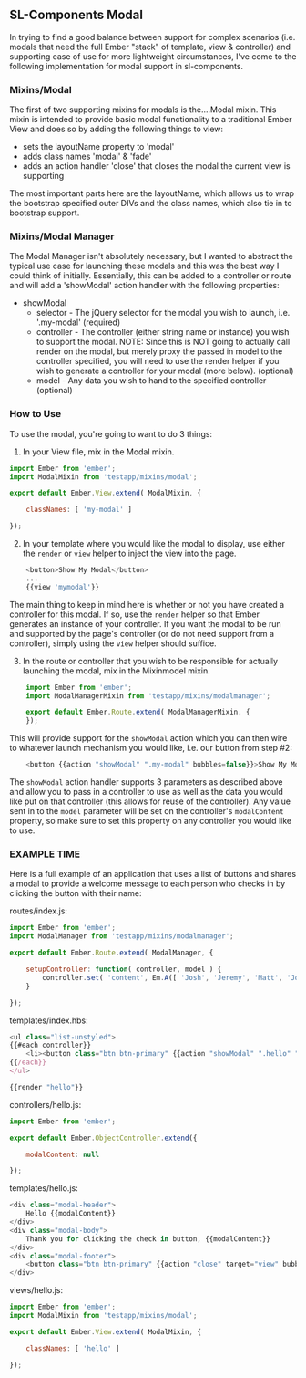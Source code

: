 ## SL-Components Modal

In trying to find a good balance between support for complex scenarios (i.e. modals that need the full Ember "stack" of template, view & controller) and supporting ease of use for more lightweight circumstances, I've come to the following implementation for modal support in sl-components.

### Mixins/Modal
The first of two supporting mixins for modals is the....Modal mixin.  This mixin is intended to provide basic modal functionality to a traditional Ember View and does so by adding the following things to view:
 * sets the layoutName property to 'modal'
 * adds class names 'modal' & 'fade'
 * adds an action handler 'close' that closes the modal the current view is supporting

The most important parts here are the layoutName, which allows us to wrap the bootstrap specified outer DIVs and the class names, which also tie in to bootstrap support.

### Mixins/Modal Manager
The Modal Manager isn't absolutely necessary, but I wanted to abstract the typical use case for launching these modals and this was the best way I could think of initially.  Essentially, this can be added to a controller or route and will add a 'showModal' action handler with the following properties:

 * showModal
   * selector - The jQuery selector for the modal you wish to launch, i.e. '.my-modal' (required)
   * controller - The controller (either string name or instance) you wish to support the modal.  NOTE:  Since this is NOT going to actually call render on the modal, but merely proxy the passed in model to the controller specified, you will need to use the render helper if you wish to generate a controller for your modal (more below). (optional)
   * model - Any data you wish to hand to the specified controller (optional)

### How to Use

To use the modal, you're going to want to do 3 things:

1) In your View file, mix in the Modal mixin.

```javascript
import Ember from 'ember';
import ModalMixin from 'testapp/mixins/modal';

export default Ember.View.extend( ModalMixin, {

    classNames: [ 'my-modal' ]

});
```

2) In your template where you would like the modal to display, use either the `render` or `view` helper to inject the view into the page.

```javascript
    <button>Show My Modal</button>
    ...
    {{view 'mymodal'}}
```

The main thing to keep in mind here is whether or not you have created a controller for this modal.  If so, use the `render` helper so that Ember generates an instance of your controller.  If you want the modal to be run and supported by the page's controller (or do not need support from a controller), simply using the `view` helper should suffice.


3) In the route or controller that you wish to be responsible for actually launching the modal, mix in the Mixinmodel mixin.

```javascript
    import Ember from 'ember';
    import ModalManagerMixin from 'testapp/mixins/modalmanager';

    export default Ember.Route.extend( ModalManagerMixin, {
    });
```

This will provide support for the `showModal` action which you can then wire to whatever launch mechanism you would like, i.e. our button from step #2:

```javascript
    <button {{action "showModal" ".my-modal" bubbles=false}}>Show My Modal</button>
```

The `showModal` action handler supports 3 parameters as described above and allow you to pass in a controller to use as well as the data you would like put on that controller (this allows for reuse of the controller).  Any value sent in to the `model` parameter will be set on the controller's `modalContent` property, so make sure to set this property on any controller you would like to use.


### EXAMPLE TIME
Here is a full example of an application that uses a list of buttons and shares a modal to provide a welcome message to each person who checks in by clicking the button with their name:


routes/index.js:
```javascript
import Ember from 'ember';
import ModalManager from 'testapp/mixins/modalmanager';

export default Ember.Route.extend( ModalManager, {

    setupController: function( controller, model ) {
        controller.set( 'content', Em.A([ 'Josh', 'Jeremy', 'Matt', 'Josh 2', 'Dan', 'Ryan' ]));
    }

});
```

templates/index.hbs:
```javascript
<ul class="list-unstyled">
{{#each controller}}
    <li><button class="btn btn-primary" {{action "showModal" ".hello" "hello" this bubbles=false}}>{{this}}</button></li>
{{/each}}
</ul>

{{render "hello"}}
```

controllers/hello.js:
```javascript
import Ember from 'ember';

export default Ember.ObjectController.extend({

    modalContent: null

});
```

templates/hello.js:
```javascript
<div class="modal-header">
    Hello {{modalContent}}
</div>
<div class="modal-body">
    Thank you for clicking the check in button, {{modalContent}}
</div>
<div class="modal-footer">
    <button class="btn btn-primary" {{action "close" target="view" bubbles=false}}>Close</button>
</div>
```

views/hello.js:
```javascript
import Ember from 'ember';
import ModalMixin from 'testapp/mixins/modal';

export default Ember.View.extend( ModalMixin, {

    classNames: [ 'hello' ]

});
```
